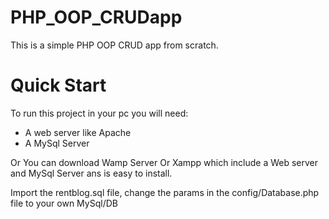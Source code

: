 # PHP_OOP_CRUDapp

This is a simple PHP OOP CRUD app from scratch.

# Quick Start
To run this project in your pc you will need:
- A web server like Apache 
- A MySql Server

Or 
You can download Wamp Server Or Xampp which include a Web server and MySql Server ans is easy to install.

Import the rentblog.sql file, change the params in the config/Database.php file to your own MySql/DB
